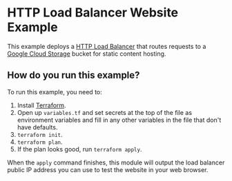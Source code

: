 # HTTP Load Balancer Website Example

This example deploys a [HTTP Load Balancer](https://cloud.google.com/load-balancing/docs/https/) that routes 
requests to a [Google Cloud Storage](https://cloud.google.com/storage/) bucket for static content hosting.


## How do you run this example?

To run this example, you need to:

1. Install [Terraform](https://www.terraform.io/).
1. Open up `variables.tf` and set secrets at the top of the file as environment variables and fill in any other variables 
in the file that don't have defaults. 
1. `terraform init`.
1. `terraform plan`.
1. If the plan looks good, run `terraform apply`.

When the `apply` command finishes, this module will output the load balancer public IP address you can use to test the 
website in your web browser.
